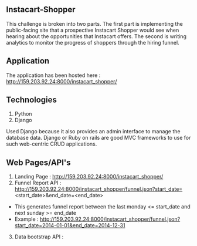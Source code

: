 ## Instacart-Shopper
This challenge is broken into two parts. The first part is implementing the public-facing site that a prospective Instacart Shopper would see when hearing about the opportunities that Instacart offers. The second is writing analytics to monitor the progress of shoppers through the hiring funnel.

## Application
The application has been hosted here : http://159.203.92.24:8000/instacart_shopper/

## Technologies
1. Python
2. Django

Used Django because it also provides an admin interface to manage the database data. Django or Ruby on rails are good MVC frameworks to use for such web-centric CRUD applications.

## Web Pages/API's
1. Landing Page : http://159.203.92.24:8000/instacart_shopper/
2. Funnel Report API : http://159.203.92.24:8000/instacart_shopper/funnel.json?start_date=<start_date>&end_date=<end_date>
- This generates funnel report between the last monday <= start_date and next sunday >= end_date
- Example : http://159.203.92.24:8000/instacart_shopper/funnel.json?start_date=2014-01-01&end_date=2014-12-31
3. Data bootstrap API : 


